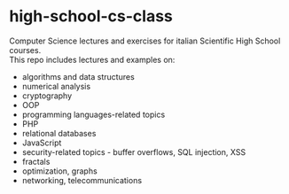 # high-school-cs-class

Computer Science lectures and exercises for italian Scientific High School courses. \
This repo includes lectures and examples on: 
+ algorithms and data structures
+ numerical analysis
+ cryptography
+ OOP
+ programming languages-related topics
+ PHP
+ relational databases
+ JavaScript
+ security-related topics - buffer overflows, SQL injection, XSS
+ fractals
+ optimization, graphs
+ networking, telecommunications


